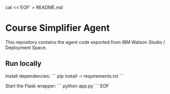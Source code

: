 cat <<'EOF' > README.md
# Course Simplifier Agent

This repository contains the agent code exported from IBM Watson Studio / Deployment Space.

## Run locally

Install dependencies:
\`\`\`
pip install -r requirements.txt
\`\`\`

Start the Flask wrapper:
\`\`\`
python app.py
\`\`\`
EOF

